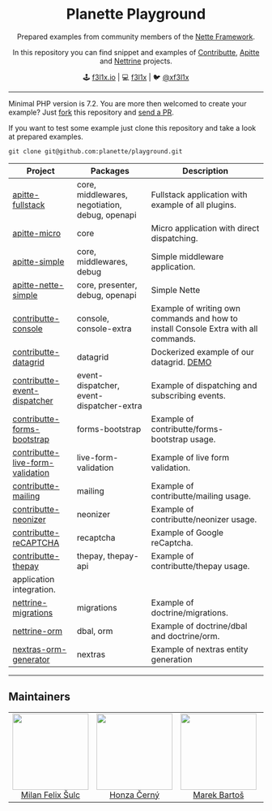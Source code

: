 <h1 align=center>Planette Playground</h1>

<p align=center>
   Prepared examples from community members of the <a href="https://nette.org">Nette Framework</a>. 
</p>

<p align=center>
   In this repository you can find snippet and examples of <a href="https://contributte.org">Contributte</a>,
   <a href="https://contributte.org/apitte/">Apitte</a> and <a href="https://contributte.org/nettrine/">Nettrine</a> projects.
</p>

<p align=center>
🕹 <a href="https://f3l1x.io">f3l1x.io</a> | 💻 <a href="https://github.com/f3l1x">f3l1x</a> | 🐦 <a href="https://twitter.com/xf3l1x">@xf3l1x</a>
</p>

---

Minimal PHP version is 7.2. You are more then welcomed to create your example? Just [fork](https://github.com/planette/playground/fork) this repository and [send a PR](https://github.com/planette/playground/pulls).


If you want to test some example just clone this repository and take a look at prepared examples.

```
git clone git@github.com:planette/playground.git
```

| Project | Packages | Description |
|---------|----------|-------------|
| [apitte-fullstack](https://github.com/planette/playground/tree/master/apitte-fullstack) | core, middlewares, negotiation, debug, openapi | Fullstack application with example of all plugins. |
| [apitte-micro](https://github.com/planette/playground/tree/master/apitte-micro) | core | Micro application with direct dispatching. |
| [apitte-simple](https://github.com/planette/playground/tree/master/apitte-simple) | core, middlewares, debug | Simple middleware application. |
| [apitte-nette-simple](https://github.com/planette/playground/tree/master/apitte-nette-simple) | core, presenter, debug, openapi | Simple Nette | [contributte-api-router](https://github.com/contributte/playground/tree/master/contributte-api-router) | api-router | Starter project for ApiRouter. |
| [contributte-console](https://github.com/contributte/playground/tree/master/contributte-console) | console, console-extra | Example of writing own commands and how to install Console Extra with all commands. |
| [contributte-datagrid](https://github.com/contributte/playground/tree/master/contributte-datagrid) | datagrid | Dockerized example of our datagrid. [DEMO](https://examples.planette.io/contributte/datagrid/) |
| [contributte-event-dispatcher](https://github.com/contributte/playground/tree/master/contributte-event-dispatcher) | event-dispatcher, event-dispatcher-extra | Example of dispatching and subscribing events. |
| [contributte-forms-bootstrap](https://github.com/contributte/playground/tree/master/contributte-forms-bootstrap) | forms-bootstrap | Example of contributte/forms-bootstrap usage. |
| [contributte-live-form-validation](https://github.com/contributte/playground/tree/master/contributte-live-form-validation) | live-form-validation | Example of live form validation. |
| [contributte-mailing](https://github.com/contributte/playground/tree/master/contributte-mailing) | mailing | Example of contributte/mailing usage. |
| [contributte-neonizer](https://github.com/contributte/playground/tree/master/contributte-neonizer) | neonizer | Example of contributte/neonizer usage. |
| [contributte-reCAPTCHA](https://github.com/contributte/playground/tree/master/contributte-reCAPTCHA) | recaptcha | Example of Google reCaptcha. |
| [contributte-thepay](https://github.com/contributte/playground/tree/master/contributte-thepay) | thepay, thepay-api | Example of contributte/thepay usage. |
application integration. |
| [nettrine-migrations](https://github.com/planette/playground/tree/master/nettrine-migrations) | migrations | Example of doctrine/migrations. |
| [nettrine-orm](https://github.com/planette/playground/tree/master/nettrine-orm) | dbal, orm | Example of doctrine/dbal and doctrine/orm. |
| [nextras-orm-generator](https://github.com/planette/playground/tree/master/nextras-orm-generator) | nextras | Example of nextras entity generation |

---

## Maintainers

<table>
  <tbody>
    <tr>
      <td align="center">
        <a href="https://github.com/f3l1x">
            <img width="150" height="150" src="https://avatars2.githubusercontent.com/u/538058?v=4&s=130">
        </a>
        </br>
        <a href="https://github.com/f3l1x">Milan Felix Šulc</a>
      </td>
      <td align="center">
        <a href="https://github.com/chemix">
            <img width="150" height="150" src="https://avatars0.githubusercontent.com/u/42802?s=130&v=4">
        </a>
        </br>
        <a href="https://github.com/chemix">Honza Černý</a>
      </td>
      <td align="center">
        <a href="https://github.com/mabar">
            <img width="150" height="150" src="https://avatars0.githubusercontent.com/u/20974277?s=130&v=4">
        </a>
        </br>
        <a href="https://github.com/mabar">Marek Bartoš</a>
      </td>
			<td align="center">
				<a href="https://github.com/paveljanda">
						<img width="150" height="150" src="https://avatars0.githubusercontent.com/u/1488874?s=400&v=4">
				</a>
				</br>
				<a href="https://github.com/paveljanda">Pavel Janda</a>
			</td>
			<td align="center">
				<a href="https://github.com/dakorpar">
						<img width="150" height="150" src="https://avatars0.githubusercontent.com/u/9303856?v=4&s=400">
				</a>
				</br>
				<a href="https://github.com/dakorpar">Dalibor Korpar</a>
			</td>
    </tr>
  </tbody>
</table>
